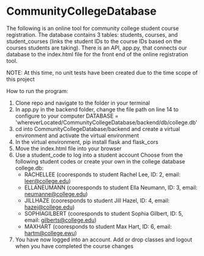 # CommunityCollegeDatabase
The following is an online tool for community college student course registration. The database contains 3 tables: students, courses, and student_courses (links the student IDs to the course IDs based on the courses students are taking). There is an API, app.py, that connects our database to the index.html file for the front end of the online registration tool.

NOTE: At this time, no unit tests have been created due to the time scope of this project

How to run the program:
1) Clone repo and navigate to the folder in your terminal
2) In app.py in the backend folder, change the file path on line 14 to configure to your computer
DATABASE = 'whereverLocated/CommunityCollegeDatabase/backend/db/college.db'
3) cd into CommunityCollegeDatabase/backend and create a virtual environment and activate the virtual environment
4) In the virtual environment, pip install flask and flask_cors
5) Move the index.html file into your browser
6) Use a student_code to log into a student account
Choose from the following student codes or create your own in the college database college.db:
    - RACHELLEE (cooresponds to student Rachel Lee, ID: 2, email: leer@college.edu)
    - ELLANEUMANN (cooresponds to student Ella Neumann, ID: 3, email: neumanne@college.edu)
    - JILLHAZE (cooresponds to student Jill Hazel, ID: 4, email: hazej@college.edu)
    - SOPHIAGILBERT (cooresponds to student Sophia Gilbert, ID: 5, email: gilberts@college.edu)
    - MAXHART (cooresponds to student Max Hart, ID: 6, email: hartm@college.ewu)
7) You have now logged into an account. Add or drop classes and logout when you have completed the course changes

